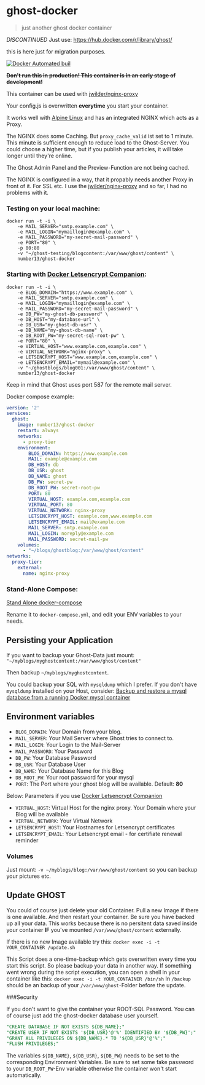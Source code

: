 # ghost-docker
> just another ghost docker container

*DISCONTINUED*
Just use: https://hub.docker.com/r/library/ghost/

this is here just for migration purposes.

[![Docker Automated buil](https://img.shields.io/docker/automated/jrottenberg/ffmpeg.svg?style=plastic)](https://hub.docker.com/r/number13/ghost-docker)

~~**Don't run this in production! This container is in an early stage of development!**~~

This container can be used with [jwilder/nginx-proxy](https://github.com/jwilder/nginx-proxy)

Your config.js is overwritten **everytime** you start your container.

It works well with [Alpine Linux](https://hub.docker.com/_/alpine/) and
has an integrated NGINX which acts as a Proxy.

The NGINX does some Caching. But `proxy_cache_valid` ist set to 1 minute.
This minute is sufficient enough to reduce load to the Ghost-Server.
You could choose a higher time, but if you publish your articles, it will take longer
until they're online.

The Ghost Admin Panel and the Preview-Function are not being cached.

The NGINX is configured in a way, that it propably needs another Proxy in front of it. For SSL etc.
I use the [jwilder/nginx-proxy](https://github.com/jwilder/nginx-proxy) and so far, I had no problems with it.

### Testing on your local machine:

```
docker run -t -i \
    -e MAIL_SERVER="smtp.example.com" \
    -e MAIL_LOGIN="mymaillogin@example.com" \
    -e MAIL_PASSWORD="my-secret-mail-password" \
    -e PORT="80" \
    -p 80:80
    -v "~/ghost-testing/blogcontent:/var/www/ghost/content" \
    number13/ghost-docker
```

### Starting with [Docker Letsencrypt Companion](https://github.com/JrCs/docker-letsencrypt-nginx-proxy-companion):

```
docker run -t -i \
    -e BLOG_DOMAIN="https://www.example.com" \
    -e MAIL_SERVER="smtp.example.com" \
    -e MAIL_LOGIN="mymaillogin@example.com" \
    -e MAIL_PASSWORD="my-secret-mail-password" \
    -e DB_PW="my-ghost-db-password" \
    -e DB_HOST="my-database-url" \
    -e DB_USR="my-ghost-db-usr" \
    -e DB_NAME="my-ghost-db-name" \
    -e DB_ROOT_PW="my-secret-sql-root-pw" \
    -e PORT="80" \
    -e VIRTUAL_HOST="www.example.com,example.com" \
    -e VIRTUAL_NETWORK="nginx-proxy" \
    -e LETSENCRYPT_HOST="www.example.com,example.com" \
    -e LETSENCRYPT_EMAIL="mymail@example.com" \
    -v "~/ghostblogs/blog001:/var/www/ghost/content" \
    number13/ghost-docker
```

Keep in mind that Ghost uses port 587 for the remote mail server.

Docker compose example:
```yaml
version: '2'
services:
  ghost:
    image: number13/ghost-docker
    restart: always
    networks:
      - proxy-tier
    environment:
        BLOG_DOMAIN: https://www.example.com
        MAIL: example@example.com
        DB_HOST: db
        DB_USR: ghost
        DB_NAME: ghost
        DB_PW: secret-pw
        DB_ROOT_PW: secret-root-pw
        PORT: 80
        VIRTUAL_HOST: example.com,example.com
        VIRTUAL_PORT: 80
        VIRTUAL_NETWORK: nginx-proxy
        LETSENCRYPT_HOST: example.com,www.example.com
        LETSENCRYPT_EMAIL: mail@example.com
        MAIL_SERVER: smtp.example.com
        MAIL_LOGIN: noreply@example.com
        MAIL_PASSWORD: secret-mail-pw
    volumes:
      - "~/blogs/ghostblog:/var/www/ghost/content"
networks:
  proxy-tier:
    external:
      name: nginx-proxy
```

### Stand-Alone Compose:

[Stand Alone docker-compose](stand-alone.yml)

Rename it to `docker-compose.yml`, and edit your ENV variables to your needs.


## Persisting your Application
If you want to backup your Ghost-Data just mount:
`"~/myblogs/myghostcontent:/var/www/ghost/content"`

Then backup `~/myblogs/myghostcontent`.

You could backup your SQL with `mysqldump` which I prefer.
If you don't have `mysqldump` installed on your Host, consider: [Backup and restore a mysql database from a running Docker mysql container](https://gist.github.com/spalladino/6d981f7b33f6e0afe6bb)


## Environment variables
- `BLOG_DOMAIN`: Your Domain from your blog.
- `MAIL_SERVER`: Your Mail Server where Ghost tries to connect to.
- `MAIL_LOGIN`: Your Login to the Mail-Server
- `MAIL_PASSWORD`: Your Password
- `DB_PW`: Your Database Password
- `DB_USR`: Your Database User
- `DB_NAME`: Your Database Name for this Blog
- `DB_ROOT_PW`: Your root password for your mysql
- `PORT`: The Port where your ghost blog will be available. Default: **80**

Below: Parameters if you use [Docker Letsencrypt Companion](https://github.com/JrCs/docker-letsencrypt-nginx-proxy-companion)
- `VIRTUAL_HOST`: Virtual Host for the nginx proxy. Your Domain where your Blog will be available
- `VIRTUAL_NETWORK`: Your Virtual Network
- `LETSENCRYPT_HOST`: Your Hostnames for Letsencrypt certificates
- `LETSENCRYPT_EMAIL`: Your Letsencrypt email - for certifiate renewal reminder

### Volumes
Just mount:
`-v ~/myblogs/blog:/var/www/ghost/content`
so you can backup your pictures etc.


## Update GHOST
You could of course just delete your old Container. Pull a new Image if there is one available.
And then restart your container.
Be sure you have backed up all your data. This works because there is no persitent data saved inside your container
**IF** you've mounted `/var/www/ghost/content` externally.

If there is no new Image available try this:
`docker exec -i -t YOUR_CONTAINER /update.sh`

This Script does a one-time-backup which gets overwritten every time you start this script.
So please backup your data in another way. If something went wrong during the script execution, you
can open a shell in your container like this:
`docker exec -i -t YOUR_CONTAINER /bin/sh`
In `/backup` should be an backup of your `/var/www/ghost`-Folder before the update.

###Security

If you don't want to give the container your ROOT-SQL Password. You can of course just add the
ghost-docker database user yourself.

```sql
"CREATE DATABASE IF NOT EXISTS ${DB_NAME};"
"CREATE USER IF NOT EXISTS '${DB_USR}'@'%' IDENTIFIED BY '${DB_PW}';"
"GRANT ALL PRIVILEGES ON ${DB_NAME}.* TO '${DB_USR}'@'%';"
"FLUSH PRIVILEGES;"
```

The variables `${DB_NAME}`, `${DB_USR}`, `${DB_PW}` needs to be set to the corresponding Environment Variables.
Be sure to set some fake password to your `DB_ROOT_PW`-Env variable otherwise the container won't start automatically.

